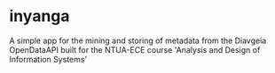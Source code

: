 # inyanga
A simple app for the mining and storing of metadata from the Diavgeia OpenDataAPI built for the NTUA-ECE course 'Analysis and Design of Information Systems'
